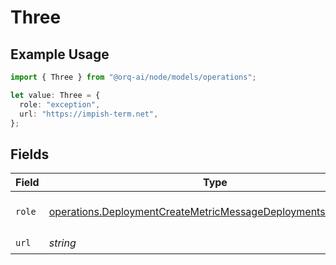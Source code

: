 # Three

## Example Usage

```typescript
import { Three } from "@orq-ai/node/models/operations";

let value: Three = {
  role: "exception",
  url: "https://impish-term.net",
};
```

## Fields

| Field                                                                                                                                            | Type                                                                                                                                             | Required                                                                                                                                         | Description                                                                                                                                      |
| ------------------------------------------------------------------------------------------------------------------------------------------------ | ------------------------------------------------------------------------------------------------------------------------------------------------ | ------------------------------------------------------------------------------------------------------------------------------------------------ | ------------------------------------------------------------------------------------------------------------------------------------------------ |
| `role`                                                                                                                                           | [operations.DeploymentCreateMetricMessageDeploymentsMetricsRole](../../models/operations/deploymentcreatemetricmessagedeploymentsmetricsrole.md) | :heavy_check_mark:                                                                                                                               | The role of the prompt message                                                                                                                   |
| `url`                                                                                                                                            | *string*                                                                                                                                         | :heavy_check_mark:                                                                                                                               | N/A                                                                                                                                              |